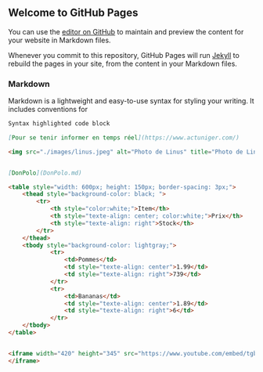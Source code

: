 ## Welcome to GitHub Pages

You can use the [editor on GitHub](https://github.com/your-username/your-repo/edit/gh-pages/index.md) to maintain and preview the content for your website in Markdown files.

Whenever you commit to this repository, GitHub Pages will run [Jekyll](https://jekyllrb.com/) to rebuild the pages in your site, from the content in your Markdown files.

### Markdown

Markdown is a lightweight and easy-to-use syntax for styling your writing. It includes conventions for

```markdown
Syntax highlighted code block

[Pour se tenir informer en temps réel](https://www.actuniger.com/)

<img src="./images/linus.jpeg" alt="Photo de Linus" title="Photo de Linus" />


[DonPolo](DonPolo.md)

<table style="width: 600px; height: 150px; border-spacing: 3px;">
    <thead style="background-color: black; ">
        <tr>
            <th style="color:white;">Item</th>
            <th style="texte-align: center; color:white;">Prix</th>      
            <th style="texte-align: right">Stock</th>
        </tr>
    </thead>
    <tbody style="background-color: lightgray;">
            <tr>
                <td>Pommes</td>
                <td style="texte-align: center">1.99</td>
                <td style="texte-align: right">739</td>
            </tr>
            <tr>
                <td>Bananas</td>
                <td style="texte-align: center">1.89</td>
                <td style="texte-align: right">6</td>
            </tr>
    </tbody>
</table>


<iframe width="420" height="345" src="https://www.youtube.com/embed/tgbNymZ7vqY">
</iframe>